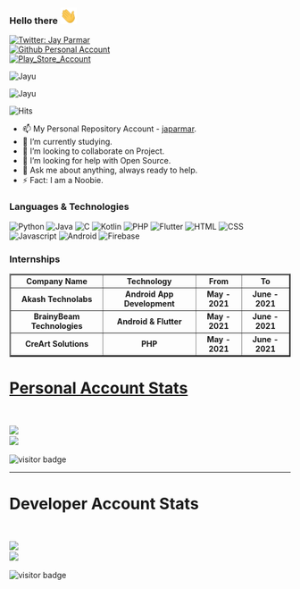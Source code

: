 ### Hello there <img src="https://raw.githubusercontent.com/ABSphreak/ABSphreak/master/gifs/Hi.gif" width="30px">
[![Twitter: Jay Parmar](https://img.shields.io/twitter/follow/Jayu?style=social)](https://twitter.com/parmarjay38)<br>
[![Github Personal Account](https://img.shields.io/github/followers/DeveloperJayu?label=personalAccount&style=social)](https://github.com/japarmar)<br>
[![Play_Store_Account](https://img.shields.io/badge/Play%20Store-Developer%20Jayu-brightgreen)](https://play.google.com/store/apps/developer?id=Developer%20Jayu)<br>

<p align="left"> <img src="https://komarev.com/ghpvc/?username=japarmar&label=personalAccount&color=blue&style=plastic" alt="Jayu" /> </p>
<p align="left"> <img src="https://komarev.com/ghpvc/?username=developerJayu&label=developerAccount&color=blue&style=plastic" alt="Jayu" /> </p>

![Hits](https://hits.seeyoufarm.com/api/count/incr/badge.svg?url=https://github.com/developerJayu/)

- 📫 My Personal Repository Account - [japarmar](https://github.com/japarmar).
- 🔭 I’m currently studying.
- 👬 I’m looking to collaborate on Project.
- 👀 I’m looking for help with Open Source.
- 💬 Ask me about anything, always ready to help.
- ⚡ Fact: I am a Noobie.

### Languages & Technologies

![Python](https://img.shields.io/badge/-Python-fff?&logo=python)
![Java](https://img.shields.io/badge/-Java-fff?&logo=Java&logoColor=007396)
![C](https://img.shields.io/badge/-C-fff?&logo=C)
![Kotlin](https://img.shields.io/badge/-Kotlin-fff?&logo=kotlin)
![PHP](https://img.shields.io/badge/-PHP-fff?&logo=php)
![Flutter](https://img.shields.io/badge/-Flutter-fff?&logo=flutter&logoColor=232F3E)
![HTML](https://img.shields.io/badge/-HTML-fff?&logo=html5)
![CSS](http://img.shields.io/badge/-CSS-fff?&logo=css3&logoColor=007396)
![Javascript](http://img.shields.io/badge/-Javascript-fff?&logo=javascript)
![Android](https://img.shields.io/badge/-Android-fff?&logo=Android)
![Firebase](http://img.shields.io/badge/-Firebase-fff?&logo=firebase)


### Internships

<table border="2">
  
  <tr>
    <td><b><div align="center">Company Name</b></div></td>
    <td><b><div align="center">Technology</b></div></td>
    <td><b><div align="center">From</b></div></td>
    <td><b><div align="center">To</b></div></td>
  </tr>
  
  <tr>
    <td><b><div align="center">Akash Technolabs</b></div></td>
    <td><b><div align="center">Android App Development</b></div></td>
    <td><b><div align="center">May - 2021</b></div></td>
    <td><b><div align="center">June - 2021</b></div></td>
  </tr>
  
  <tr>
    <td><b><div align="center">BrainyBeam Technologies</b></div></td>
    <td><b><div align="center">Android & Flutter</b></div></td>
    <td><b><div align="center">May - 2021</b></div></td>
    <td><b><div align="center">June - 2021</b></div></td>
  </tr>
  
  <tr>
    <td><b><div align="center">CreArt Solutions</b></div></td>
    <td><b><div align="center">PHP</b></div></td>
    <td><b><div align="center">May - 2021</b></div></td>
    <td><b><div align="center">June - 2021</b></div></td>
  </tr>
  
</table>


<p><a href="https://github.com/japarmar"><h1>Personal Account Stats</h1></a></p><br>

<img height="137.3px" src="https://github-readme-stats.vercel.app/api?username=japarmar&hide_title=true&hide_border=true&show_icons=true&include_all_commits=true&count_private=true&line_height=21&text_color=000&icon_color=000&bg_color=0,ea6161,ffc64d,fffc4d,52fa5a&theme=graywhite" /><br>
<img height="137.3px" src="https://github-readme-stats.vercel.app/api/top-langs/?username=japarmar&hide=html&hide_title=true&hide_border=true&layout=compact&langs_count=7&exclude_repo=comp426&text_color=000&icon_color=fff&bg_color=0,52fa5a,4dfcff,c64dff&theme=graywhite" />

<img src="https://visitor-badge.glitch.me/badge?page_id=japarmar" alt="visitor badge"/>

<hr>
<p><h1>Developer Account Stats</h1></p><br>

<img height="137.3px" src="https://github-readme-stats.vercel.app/api?username=developerJayu&hide_title=true&hide_border=true&show_icons=true&include_all_commits=true&count_private=true&line_height=21&text_color=000&icon_color=000&bg_color=0,ea6161,ffc64d,fffc4d,52fa5a&theme=graywhite" /><br>
<img height="137.3px" src="https://github-readme-stats.vercel.app/api/top-langs/?username=developerJayu&hide=html&hide_title=true&hide_border=true&layout=compact&langs_count=7&exclude_repo=comp426&text_color=000&icon_color=fff&bg_color=0,52fa5a,4dfcff,c64dff&theme=graywhite" />

<img src="https://visitor-badge.glitch.me/badge?page_id=developerJayu" alt="visitor badge"/>
